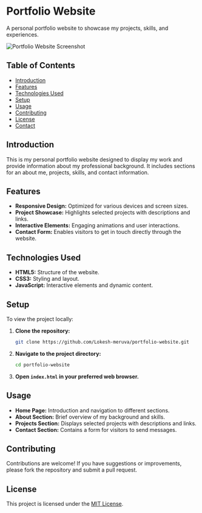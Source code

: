 
# Portfolio Website

A personal portfolio website to showcase my projects, skills, and experiences.

![Portfolio Website Screenshot](images/screenshot.png)

## Table of Contents

- [Introduction](#introduction)
- [Features](#features)
- [Technologies Used](#technologies-used)
- [Setup](#setup)
- [Usage](#usage)
- [Contributing](#contributing)
- [License](#license)
- [Contact](#contact)

## Introduction

This is my personal portfolio website designed to display my work and provide information about my professional background. It includes sections for an about me, projects, skills, and contact information.

## Features

- **Responsive Design:** Optimized for various devices and screen sizes.
- **Project Showcase:** Highlights selected projects with descriptions and links.
- **Interactive Elements:** Engaging animations and user interactions.
- **Contact Form:** Enables visitors to get in touch directly through the website.

## Technologies Used

- **HTML5:** Structure of the website.
- **CSS3:** Styling and layout.
- **JavaScript:** Interactive elements and dynamic content.

## Setup

To view the project locally:

1. **Clone the repository:**

   ```bash
   git clone https://github.com/Lokesh-meruva/portfolio-website.git
   ```

2. **Navigate to the project directory:**

   ```bash
   cd portfolio-website
   ```

3. **Open `index.html` in your preferred web browser.**

## Usage

- **Home Page:** Introduction and navigation to different sections.
- **About Section:** Brief overview of my background and skills.
- **Projects Section:** Displays selected projects with descriptions and links.
- **Contact Section:** Contains a form for visitors to send messages.

## Contributing

Contributions are welcome! If you have suggestions or improvements, please fork the repository and submit a pull request.

## License

This project is licensed under the [MIT License](LICENSE).

